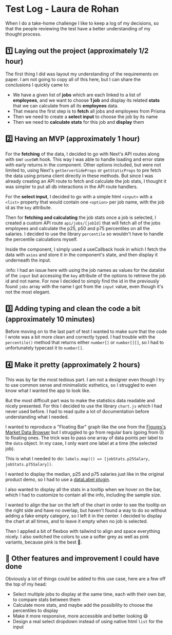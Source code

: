 # Test Log - Laura de Rohan

When I do a take-home challenge I like to keep a log of my decisions,
so that the people reviewing the test have a better understanding of my thought process.

## :one: Laying out the project (approximately 1/2 hour)

The first thing I did was layout my understanding of the requirements on paper.
I am not going to copy all of this here, but I can share the conclusions I quickly came to:

* We have a given list of **jobs** which are each linked to a list of **employees**, and we want to choose **1 job** and
  display its related **stats** that we can calculate from all its **employees** data.
* That means the first step is to **fetch** all jobs and employees from Prisma
* Then we need to create a **select input** to choose the job by its name
* Then we need to **calculate stats** for this job and **display** them

## :two: Having an MVP (approximately 1 hour)

For the **fetching** of the data, I decided to go with Next's API routes along with swr `useSWR` hook.
This way I was able to handle loading and error state with early returns in the component.
Other options included, but were not limited to, using Next's `getServerSideProps` or `getStaticProps` to pre fetch the
data using prisma client directly in these methods.
But since I was already creating an API route to fetch and calculate the job stats, I thought it was simpler to put all
db interactions in the API route handlers.

For the **select input**, I decided to go with a simple html `<input>` with a `<list>` property that would contain
one `<option>` per job name, with the job id as the `key` attribute.

Then for **fetching and calculating** the job stats once a job is selected, I created a custom API
route `api/jobs/[jobId]` that will fetch all of the jobs employees and calculate the p25, p50 and p75 percentiles on all
the salaries.
I decided to use the library `percentile` so wouldn't have to handle the percentile calculations myself.

Inside the component, I simply used a useCallback hook in which I fetch the data with `axios` and store it in the
component's state, and then display it underneath the input.

:info: I had an issue here with using the job names as values for the datalist of the `input` but accessing the `key`
attribute of the options to retrieve the job id and not name.
For now I decided to simply find the id in the previously found `jobs` array with the name I got from the `input` value,
even though it's not the most elegant.

## :three: Adding typing and clean the code a bit (approximately 10 minutes)

Before moving on to the last part of test I wanted to make sure that the code I wrote was a bit more clean and correctly
typed.
I had trouble with the `percentile()` method that returns either `number[]` or `number[][]`, so I had to unfortunately
typecast it to `number[]`.

## :four: Make it pretty (approximately 2 hours)

This was by far the most tedious part. I am not a designer even though I try to use common sense and minimalistic
esthetics,
so I struggled to even know what I wanted the app to look like.

But the most difficult part was to make the statistics data readable and nicely presented.
For this I decided to use the library `chart.js` which I had never used before. I had to read quite a lot of
documentation before understanding what I needed.

I wanted to reproduce a "Floating Bar" graph like the one from
the [Figures's Market Data Browser](https://app.figures.hr/try) but I struggled to go from regular bars (going from 0)
to floating ones.
The trick was to pass one array of data points per label to the `data` object. In my case, I only want one label at a
time (the selected job).

This is what I needed to do: `labels.map(() => [jobStats.p25Salary, jobStats.p75Salary])`.

I wanted to display the median, p25 and p75 salaries just like in the original product demo, so I had to use
a [dataLabel
plugin](https://chartjs-plugin-datalabels.netlify.app/).

I also wanted to display all the stats in a tooltip when we hover on the bar, which I had to customize to contain all
the info, including the sample size.

I wanted to align the bar on the left of the chart in order to see the tooltip on the right side and have no overlap,
but haven't found a way to do so without adding a fake empty category, so I left it in the center.
I decided to display the chart at all times, and to leave it empty when no job is selected.

Then I applied a bit of flexbox with tailwind to align and space everything nicely.
I also switched the colors to use a softer grey as well as pink variants, because pink is the best :unicorn:.

## :thought_balloon: Other features and improvement I could have done

Obviously a lot of things could be added to this use case, here are a few off the top of my head:

* Select multiple jobs to display at the same time, each with their own bar, to compare stats between them
* Calculate more stats, and maybe add the possibility to choose the percentiles to display
* Make it more responsive, more accessible and better looking :smile:
* Design a real select dropdown instead of using native html `list` for the input